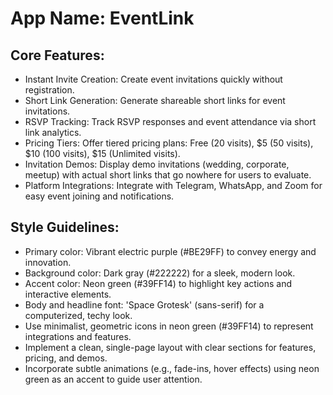 # **App Name**: EventLink

## Core Features:

- Instant Invite Creation: Create event invitations quickly without registration.
- Short Link Generation: Generate shareable short links for event invitations.
- RSVP Tracking: Track RSVP responses and event attendance via short link analytics.
- Pricing Tiers: Offer tiered pricing plans: Free (20 visits), $5 (50 visits), $10 (100 visits), $15 (Unlimited visits).
- Invitation Demos: Display demo invitations (wedding, corporate, meetup) with actual short links that go nowhere for users to evaluate.
- Platform Integrations: Integrate with Telegram, WhatsApp, and Zoom for easy event joining and notifications.

## Style Guidelines:

- Primary color: Vibrant electric purple (#BE29FF) to convey energy and innovation.
- Background color: Dark gray (#222222) for a sleek, modern look.
- Accent color: Neon green (#39FF14) to highlight key actions and interactive elements.
- Body and headline font: 'Space Grotesk' (sans-serif) for a computerized, techy look.
- Use minimalist, geometric icons in neon green (#39FF14) to represent integrations and features.
- Implement a clean, single-page layout with clear sections for features, pricing, and demos.
- Incorporate subtle animations (e.g., fade-ins, hover effects) using neon green as an accent to guide user attention.